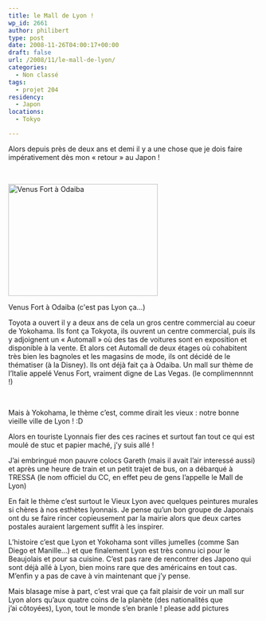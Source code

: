 ```yaml
---
title: le Mall de Lyon !
wp_id: 2661
author: philibert
type: post
date: 2008-11-26T04:00:17+00:00
draft: false
url: /2008/11/le-mall-de-lyon/
categories:
  - Non classé
tags:
  - projet 204
residency:
  - Japon
locations:
  - Tokyo

---
```

Alors depuis près de deux ans et demi il y a une chose que je dois faire impérativement dès mon « retour » au Japon !

 

<div id="attachment_717" class="wp-caption alignright" style="max-width: 300px">
  <a href="{{< aws >}}/uploads/img_5342.jpg"><img class="size-medium wp-image-717" title="img_5342" src="{{< aws >}}/uploads/img_5342.jpg" alt="Venus Fort à Odaiba" width="300" height="225" /></a>
  
  <p class="wp-caption-text">
    Venus Fort à Odaiba (c'est pas Lyon ça...)
  </p>
</div>

Toyota a ouvert il y a deux ans de cela un gros centre commercial au coeur de Yokohama. Ils font ça Tokyota, ils ouvrent un centre commercial, puis ils y adjoignent un « Automall » où des tas de voitures sont en exposition et disponible à la vente. Et alors cet Automall de deux étages où cohabitent très bien les bagnoles et les magasins de mode, ils ont décidé de le thématiser (à la Disney). Ils ont déjà fait ça à Odaiba. Un mall sur thème de l&rsquo;Italie appelé Venus Fort, vraiment digne de Las Vegas. (le complimennnnt !)

 

Mais à Yokohama, le thème c&rsquo;est, comme dirait les vieux : notre bonne vieille ville de Lyon ! :D

Alors en touriste Lyonnais fier des ces racines et surtout fan tout ce qui est moulé de stuc et papier maché, j&rsquo;y suis allé ! 

J&rsquo;ai embringué mon pauvre colocs Gareth (mais il avait l&rsquo;air interessé aussi) et après une heure de train et un petit trajet de bus, on a débarqué à TRESSA (le nom officiel du CC, en effet peu de gens l&rsquo;appelle le Mall de Lyon)

En fait le thème c&rsquo;est surtout le Vieux Lyon avec quelques peintures murales si chères à nos esthètes lyonnais. Je pense qu&rsquo;un bon groupe de Japonais ont du se faire rincer copieusement par la mairie alors que deux cartes postales auraient largement suffit à les inspirer.

L&rsquo;histoire c&rsquo;est que Lyon et Yokohama sont villes jumelles (comme San Diego et Manille&#8230;) et que finalement Lyon est très connu ici pour le Beaujolais et pour sa cuisine. C&rsquo;est pas rare de rencontrer des Japono qui sont déjà allé à Lyon, bien moins rare que des américains en tout cas. M&rsquo;enfin y a pas de cave à vin maintenant que j&rsquo;y pense.

Mais blasage mise à part, c&rsquo;est vrai que ça fait plaisir de voir un mall sur Lyon alors qu&rsquo;aux quatre coins de la planète (des nationalités que j&rsquo;ai côtoyées), Lyon, tout le monde s&rsquo;en branle ! please add pictures